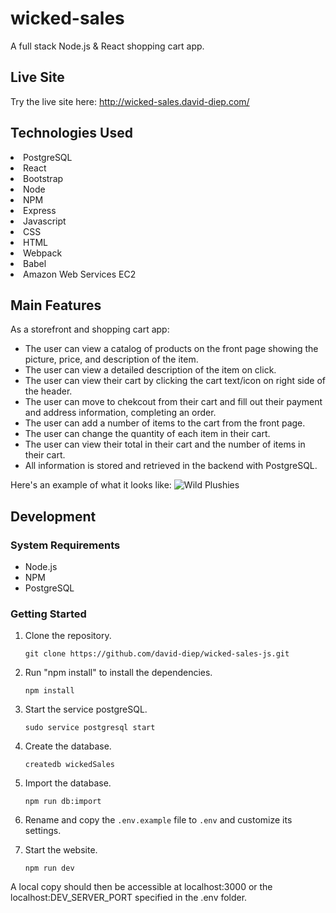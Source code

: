 # wicked-sales
 A full stack Node.js &amp; React shopping cart app.

 ## Live Site
 Try the live site here: http://wicked-sales.david-diep.com/
 
 ## Technologies Used
 <li>PostgreSQL</li>
 <li>React</li>
 <li>Bootstrap</li>
 <li>Node</li>
 <li>NPM</li>
 <li>Express</li>
 <li>Javascript</li>
 <li>CSS</li>
 <li>HTML</li>
 <li>Webpack</li>
 <li>Babel</li>
 <li>Amazon Web Services EC2</li>
 
 ## Main Features
 As a storefront and shopping cart app:  
 
  - The user can view a catalog of products on the front page showing the picture, price, and description of the item.  
  - The user can view a detailed description of the item on click.  
  - The user can view their cart by clicking the cart text/icon on right side of the header.  
  - The user can move to chekcout from their cart and fill out their payment and address information, completing an order.  
  - The user can add a number of items to the cart from the front page.
  - The user can change the quantity of each item in their cart.
  - The user can view their total in their cart and the number of items in their cart.
  - All information is stored and retrieved in the backend with PostgreSQL.  
  
  Here's an example of what it looks like: ![Wild Plushies](https://i.imgur.com/nrZcW0R.png "Wild Plushies") 
 
## Development  
### System Requirements  
 - Node.js  
 - NPM  
 - PostgreSQL
 
 ### Getting Started
 1. Clone the repository.  
 
    ```git clone https://github.com/david-diep/wicked-sales-js.git```  
 
 2. Run "npm install" to install the dependencies.   
 
     ```npm install```

 3. Start the service postgreSQL.  
 
    ```sudo service postgresql start```  
   
 4. Create the database.  
 
    ```createdb wickedSales```  
 
 5. Import the database.  
 
    ```npm run db:import```  
 
 6. Rename and copy the ```.env.example``` file to ```.env``` and customize its settings.   
 
 7. Start the website.   
 
    ```npm run dev```
 
 A local copy should then be accessible at localhost:3000 or the localhost:DEV_SERVER_PORT specified in the .env folder.  

 
  
 
